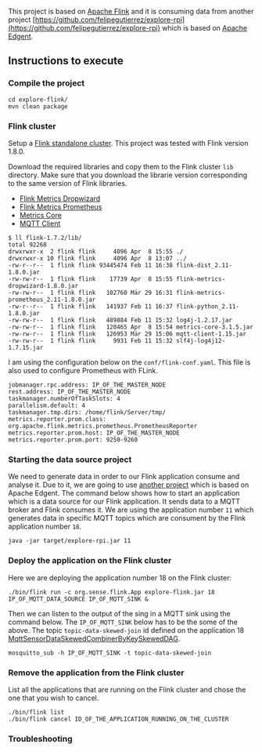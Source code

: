 
This project is based on [Apache Flink](https://flink.apache.org/) and it is consuming data from another project [https://github.com/felipegutierrez/explore-rpi](https://github.com/felipegutierrez/explore-rpi) which is based on [Apache Edgent](http://edgent.apache.org/).


## Instructions to execute

### Compile the project

```
cd explore-flink/
mvn clean package
```

### Flink cluster

Setup a [Flink standalone cluster](https://ci.apache.org/projects/flink/flink-docs-release-1.8/tutorials/local_setup.html). This project was tested with Flink version 1.8.0.

Download the required libraries and copy them to the Flink cluster `lib` directory. Make sure that you download the librarie version corresponding to the same version of Flink libraries.

 - [Flink Metrics Dropwizard](https://mvnrepository.com/artifact/org.apache.flink/flink-metrics-dropwizard)
 - [Flink Metrics Prometheus](https://mvnrepository.com/artifact/org.apache.flink/flink-metrics-prometheus)
 - [Metrics Core](https://mvnrepository.com/artifact/io.dropwizard.metrics/metrics-core)
 - [MQTT Client](https://mvnrepository.com/artifact/org.fusesource.mqtt-client/mqtt-client)

```
$ ll flink-1.7.2/lib/
total 92268
drwxrwxr-x  2 flink flink     4096 Apr  8 15:55 ./
drwxrwxr-x 10 flink flink     4096 Apr  8 13:07 ../
-rw-r--r--  1 flink flink 93445474 Feb 11 16:38 flink-dist_2.11-1.8.0.jar
-rw-rw-r--  1 flink flink    17739 Apr  8 15:55 flink-metrics-dropwizard-1.8.0.jar
-rw-rw-r--  1 flink flink   102760 Mär 29 16:31 flink-metrics-prometheus_2.11-1.8.0.jar
-rw-r--r--  1 flink flink   141937 Feb 11 16:37 flink-python_2.11-1.8.0.jar
-rw-rw-r--  1 flink flink   489884 Feb 11 15:32 log4j-1.2.17.jar
-rw-rw-r--  1 flink flink   120465 Apr  8 15:54 metrics-core-3.1.5.jar
-rw-rw-r--  1 flink flink   126953 Mär 29 15:06 mqtt-client-1.15.jar
-rw-rw-r--  1 flink flink     9931 Feb 11 15:32 slf4j-log4j12-1.7.15.jar
```

I am using the configuration below on the `conf/flink-conf.yaml`. This file is also used to configure Prometheus with FLink.
```
jobmanager.rpc.address: IP_OF_THE_MASTER_NODE
rest.address: IP_OF_THE_MASTER_NODE
taskmanager.numberOfTaskSlots: 4
parallelism.default: 4
taskmanager.tmp.dirs: /home/flink/Server/tmp/
metrics.reporter.prom.class: org.apache.flink.metrics.prometheus.PrometheusReporter
metrics.reporter.prom.host: IP_OF_THE_MASTER_NODE
metrics.reporter.prom.port: 9250-9260
```

### Starting the data source project

We need to generate data in order to our Flink application consume and analyse it. Due to it, we are going to use [another project](https://github.com/felipegutierrez/explore-rpi) which is based on Apache Edgent. The command below shows how to start an application which is a data source for our Flink application. It sends data to a MQTT broker and Flink consumes it. We are using the application number `11` which generates data in specific MQTT topics which are consument by the Flink application number `18`.

`java -jar target/explore-rpi.jar 11`

### Deploy the application on the Flink cluster

Here we are deploying the application number 18 on the Flink cluster:

`./bin/flink run -c org.sense.flink.App explore-flink.jar 18 IP_OF_MQTT_DATA_SOURCE IP_OF_MQTT_SINK &`

Then we can listen to the output of the sing in a MQTT sink using the command below. The `IP_OF_MQTT_SINK` below has to be the some of the above. The topic `topic-data-skewed-join` id defined on the application 18 [MqttSensorDataSkewedCombinerByKeySkewedDAG](https://github.com/felipegutierrez/explore-flink/blob/master/src/main/java/org/sense/flink/examples/stream/MqttSensorDataSkewedCombinerByKeySkewedDAG.java#L30).

`mosquitto_sub -h IP_OF_MQTT_SINK -t topic-data-skewed-join`


### Remove the application from the Flink cluster

List all the applications that are running on the Flink cluster and chose the one that you wish to cancel.

```
./bin/flink list
./bin/flink cancel ID_OF_THE_APPLICATION_RUNNING_ON_THE_CLUSTER
```

### Troubleshooting





